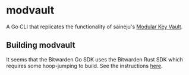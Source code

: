 # modvault

A Go CLI that replicates the functionality of saineju's [Modular Key Vault](https://github.com/saineju/modular_key_vault/tree/master).

## Building modvault

It seems that the Bitwarden Go SDK uses the Bitwarden Rust SDK which requires some hoop-jumping to build. See the instructions [here](https://github.com/bitwarden/sdk-go/blob/main/INSTRUCTIONS.md).
